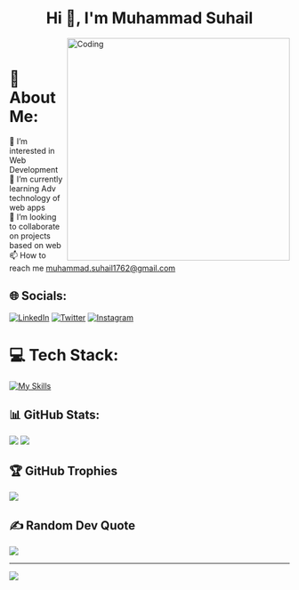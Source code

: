 # <h1 align="center">Hi 👋, I'm Muhammad Suhail</h1>
<img align="right" alt="Coding" width="400" src="https://camo.githubusercontent.com/c1dcb74cc1c1835b1d716f5051499a2814c683c806b15f04b0eba492863703e9/68747470733a2f2f63646e2e6472696262626c652e636f6d2f75736572732f3733303730332f73637265656e73686f74732f363538313234332f6176656e746f2e676966"><br>
# 💫 About Me:
👀 I’m interested in Web Development<br>🌱 I’m currently learning Adv technology of web apps<br>💞️ I’m looking to collaborate on projects based on web<br>📫 How to reach me muhammad.suhail1762@gmail.com<br>


## 🌐 Socials:
[![LinkedIn](https://img.shields.io/badge/LinkedIn-%230077B5.svg?logo=linkedin&logoColor=white)](https://www.linkedin.com/in/muhammad-suhail-s123/) [![Twitter](https://img.shields.io/badge/Twitter-%231DA1F2.svg?logo=Twitter&logoColor=white)](https://twitter.com/Muhamma20163690) [![Instagram](https://img.shields.io/badge/Instagram-%23E4405F.svg?logo=Instagram&logoColor=white)](https://www.instagram.com/_its.me.suhail_/) 

# 💻 Tech Stack:
[![My Skills](https://skillicons.dev/icons?i=js,html,css,java,react,nodejs,express,git,github,mongodb,mysql,scss,aws,firebase,vscode)](https://skillicons.dev)
## 📊 GitHub Stats:
![](https://github-readme-stats.vercel.app/api/top-langs/?username=iamsuhail&theme=dark&hide_border=false&include_all_commits=true&count_private=true&layout=compact)
![](https://github-readme-streak-stats.herokuapp.com/?user=iamsuhail&theme=dark&hide_border=false)




## 🏆 GitHub Trophies
![](https://github-profile-trophy.vercel.app/?username=iamsuhail&theme=dark&no-frame=false&no-bg=false&margin-w=4)

## ✍️ Random Dev Quote
![](https://quotes-github-readme.vercel.app/api?type=horizontal&theme=radical)



---
[![](https://visitcount.itsvg.in/api?id=iamsuhail&icon=0&color=0)](https://visitcount.itsvg.in)

<!-- Proudly created with GPRM ( https://gprm.itsvg.in ) -->
